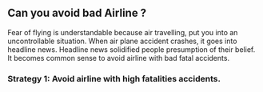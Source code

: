 
## Can you avoid bad Airline ?
Fear of flying is understandable because  air travelling, put you into an uncontrollable situation. 
When air plane accident crashes,  it goes into headline news. Headline news solidified people presumption of their belief. 
It becomes common sense to avoid airline with bad fatal accidents. 

### Strategy 1: Avoid airline with high fatalities accidents.


